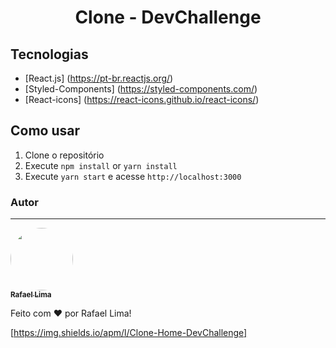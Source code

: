 <h1 align="center">
Clone - DevChallenge
</h1>

## Tecnologias

- [React.js] (https://pt-br.reactjs.org/)
- [Styled-Components] (https://styled-components.com/)
- [React-icons] (https://react-icons.github.io/react-icons/)

## Como usar

1. Clone o repositório<br />
2. Execute `npm install` or `yarn install`<br />
3. Execute `yarn start` e acesse `http://localhost:3000`<br />

### Autor

---

<a href="https://github.com/RafaLima14028">
 <img style="border-radius: 50%;" src="https://avatars.githubusercontent.com/u/39380897?s=400&u=f79a86f90e62dccaa96849cdb5fe7859cec5c110&v=4" width="100px;" alt=""/>
 <br />
 <sub><b>Rafael Lima</b></sub></a> <a href="https://github.com/RafaLima14028" title="Github"></a>

Feito com ❤️ por Rafael Lima!

[https://img.shields.io/apm/l/Clone-Home-DevChallenge]
